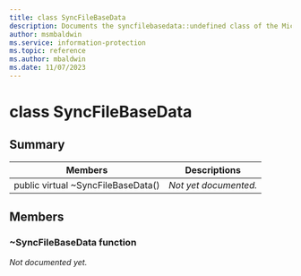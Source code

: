 ```yaml
---
title: class SyncFileBaseData 
description: Documents the syncfilebasedata::undefined class of the Microsoft Information Protection (MIP) SDK.
author: msmbaldwin
ms.service: information-protection
ms.topic: reference
ms.author: mbaldwin
ms.date: 11/07/2023
---
```


# class SyncFileBaseData 
  
## Summary
 Members                        | Descriptions                                
--------------------------------|---------------------------------------------
public virtual ~SyncFileBaseData()  | _Not yet documented._
  
## Members
  
### ~SyncFileBaseData function
_Not documented yet._
